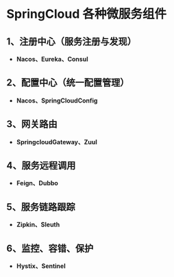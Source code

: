 # SpringCloud 各种微服务组件
## 1、注册中心（服务注册与发现）
* **Nacos、Eureka、Consul**
 
## 2、配置中心（统一配置管理）
* **Nacos、SpringCloudConfig**

## 3、网关路由
* **SpringcloudGateway、Zuul**

## 4、服务远程调用
* **Feign、Dubbo**

## 5、服务链路跟踪
* **Zipkin、Sleuth**

## 6、监控、容错、保护
* **Hystix、Sentinel**
